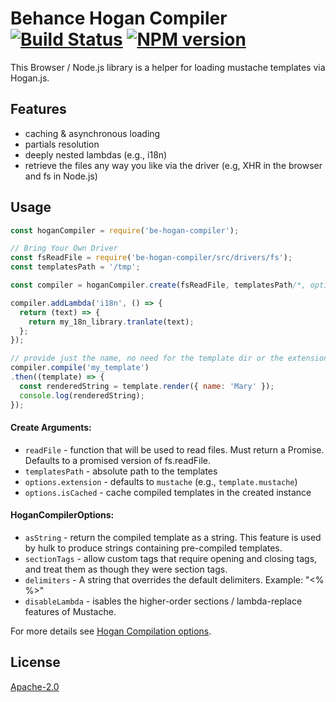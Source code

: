 # Behance Hogan Compiler [![Build Status](https://img.shields.io/travis/behance/be-hogan-compiler.svg)](http://travis-ci.org/behance/be-hogan-compiler) [![NPM version](https://img.shields.io/npm/v/be-hogan-compiler.svg)](https://www.npmjs.com/package/be-hogan-compiler)

This Browser / Node.js library is a helper for loading mustache templates via Hogan.js.


## Features

  - caching & asynchronous loading
  - partials resolution
  - deeply nested lambdas (e.g., i18n)
  - retrieve the files any way you like via the driver (e.g, XHR in the browser and fs in Node.js)


## Usage

```js
const hoganCompiler = require('be-hogan-compiler');

// Bring Your Own Driver
const fsReadFile = require('be-hogan-compiler/src/drivers/fs');
const templatesPath = '/tmp';

const compiler = hoganCompiler.create(fsReadFile, templatesPath/*, options */);

compiler.addLambda('i18n', () => {
  return (text) => {
    return my_18n_library.tranlate(text);
  };
});

// provide just the name, no need for the template dir or the extension
compiler.compile('my_template')
.then((template) => {
  const renderedString = template.render({ name: 'Mary' });
  console.log(renderedString);
});

```


#### Create Arguments:

  - `readFile` - function that will be used to read files. Must return a Promise. Defaults to a promised version of fs.readFile.
  - `templatesPath` - absolute path to the templates
  - `options.extension` - defaults to `mustache` (e.g., `template.mustache`)
  - `options.isCached` - cache compiled templates in the created instance

#### HoganCompilerOptions:

  - `asString` - return the compiled template as a string. This feature is used by hulk to produce strings containing pre-compiled templates.
  - `sectionTags` - allow custom tags that require opening and closing tags, and treat them as though they were section tags.
  - `delimiters` - A string that overrides the default delimiters. Example: "<% %>"
  - `disableLambda` - isables the higher-order sections / lambda-replace features of Mustache.

For more details see [Hogan Compilation options](https://github.com/twitter/hogan.js#compilation-options).



## License

[Apache-2.0](/LICENSE)
